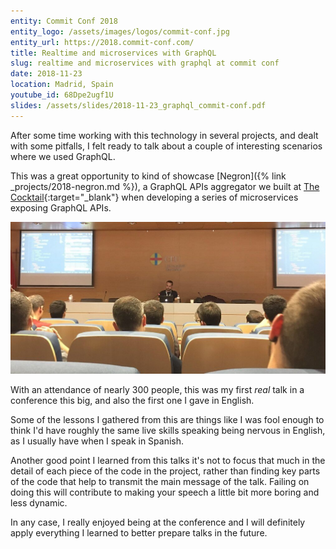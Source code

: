 ```yaml
---
entity: Commit Conf 2018
entity_logo: /assets/images/logos/commit-conf.jpg
entity_url: https://2018.commit-conf.com/
title: Realtime and microservices with GraphQL
slug: realtime and microservices with graphql at commit conf
date: 2018-11-23
location: Madrid, Spain
youtube_id: 68Dpe2ugf1U
slides: /assets/slides/2018-11-23_graphql_commit-conf.pdf
---
```


After some time working with this technology in several projects, and dealt with some pitfalls, I felt ready to talk about a couple of interesting scenarios where we used GraphQL.

This was a great opportunity to kind of showcase [Negron]({% link _projects/2018-negron.md %}), a GraphQL APIs aggregator we built at [The Cocktail](https://the-cocktail.com){:target="\_blank"} when developing a series of microservices exposing GraphQL APIs.

![Me talking at Commit Conf](/assets/images/talks/commit-conf-2.jpg)

With an attendance of nearly 300 people, this was my first _real_ talk in a conference this big, and also the first one I gave in English.

Some of the lessons I gathered from this are things like I was fool enough to think I'd have roughly the same live skills speaking being nervous in English, as I usually have when I speak in Spanish.

Another good point I learned from this talks it's not to focus that much in the detail of each piece of the code in the project, rather than finding key parts of the code that help to transmit the main message of the talk. Failing on doing this will contribute to making your speech a little bit more boring and less dynamic.

In any case, I really enjoyed being at the conference and I will definitely apply everything I learned to better prepare talks in the future.
